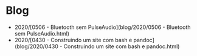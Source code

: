 # Blog
- 2020/[0506 - Bluetooth sem PulseAudio](blog/2020/0506 - Bluetooth sem PulseAudio.html)
- 2020/[0430 - Construindo um site com bash e pandoc](blog/2020/0430 - Construindo um site com bash e pandoc.html)
